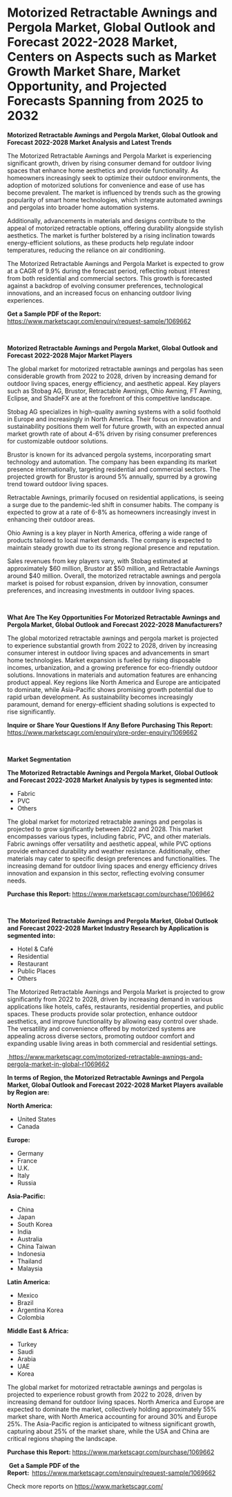 <p><h1>Motorized Retractable Awnings and Pergola Market, Global Outlook and Forecast 2022-2028 Market, Centers on Aspects such as Market Growth Market Share, Market Opportunity, and Projected Forecasts Spanning from 2025 to 2032</h1></p><p><strong>Motorized Retractable Awnings and Pergola Market, Global Outlook and Forecast 2022-2028 Market Analysis and Latest Trends</strong></p>
<p><p>The Motorized Retractable Awnings and Pergola Market is experiencing significant growth, driven by rising consumer demand for outdoor living spaces that enhance home aesthetics and provide functionality. As homeowners increasingly seek to optimize their outdoor environments, the adoption of motorized solutions for convenience and ease of use has become prevalent. The market is influenced by trends such as the growing popularity of smart home technologies, which integrate automated awnings and pergolas into broader home automation systems.</p><p>Additionally, advancements in materials and designs contribute to the appeal of motorized retractable options, offering durability alongside stylish aesthetics. The market is further bolstered by a rising inclination towards energy-efficient solutions, as these products help regulate indoor temperatures, reducing the reliance on air conditioning.</p><p>The Motorized Retractable Awnings and Pergola Market is expected to grow at a CAGR of 9.9% during the forecast period, reflecting robust interest from both residential and commercial sectors. This growth is forecasted against a backdrop of evolving consumer preferences, technological innovations, and an increased focus on enhancing outdoor living experiences.</p></p>
<p><strong>Get a Sample PDF of the Report:&nbsp;</strong> <a href="https://www.marketscagr.com/enquiry/request-sample/1069662?utm_campaign=2866&utm_medium=2&utm_source=Github&utm_content=ia&utm_term=21032025&utm_id=motorized-retractable-awnings-and-pergola-market-global-outlook-and-forecast-2022-2028">https://www.marketscagr.com/enquiry/request-sample/1069662</a></p>
<p>&nbsp;</p>
<p><strong>Motorized Retractable Awnings and Pergola Market, Global Outlook and Forecast 2022-2028 Major Market Players</strong></p>
<p><p>The global market for motorized retractable awnings and pergolas has seen considerable growth from 2022 to 2028, driven by increasing demand for outdoor living spaces, energy efficiency, and aesthetic appeal. Key players such as Stobag AG, Brustor, Retractable Awnings, Ohio Awning, FT Awning, Eclipse, and ShadeFX are at the forefront of this competitive landscape.</p><p>Stobag AG specializes in high-quality awning systems with a solid foothold in Europe and increasingly in North America. Their focus on innovation and sustainability positions them well for future growth, with an expected annual market growth rate of about 4-6% driven by rising consumer preferences for customizable outdoor solutions.</p><p>Brustor is known for its advanced pergola systems, incorporating smart technology and automation. The company has been expanding its market presence internationally, targeting residential and commercial sectors. The projected growth for Brustor is around 5% annually, spurred by a growing trend toward outdoor living spaces.</p><p>Retractable Awnings, primarily focused on residential applications, is seeing a surge due to the pandemic-led shift in consumer habits. The company is expected to grow at a rate of 6-8% as homeowners increasingly invest in enhancing their outdoor areas.</p><p>Ohio Awning is a key player in North America, offering a wide range of products tailored to local market demands. The company is expected to maintain steady growth due to its strong regional presence and reputation.</p><p>Sales revenues from key players vary, with Stobag estimated at approximately $60 million, Brustor at $50 million, and Retractable Awnings around $40 million. Overall, the motorized retractable awnings and pergola market is poised for robust expansion, driven by innovation, consumer preferences, and increasing investments in outdoor living spaces.</p></p>
<p>&nbsp;</p>
<p><strong>What Are The Key Opportunities For Motorized Retractable Awnings and Pergola Market, Global Outlook and Forecast 2022-2028 Manufacturers?</strong></p>
<p><p>The global motorized retractable awnings and pergola market is projected to experience substantial growth from 2022 to 2028, driven by increasing consumer interest in outdoor living spaces and advancements in smart home technologies. Market expansion is fueled by rising disposable incomes, urbanization, and a growing preference for eco-friendly outdoor solutions. Innovations in materials and automation features are enhancing product appeal. Key regions like North America and Europe are anticipated to dominate, while Asia-Pacific shows promising growth potential due to rapid urban development. As sustainability becomes increasingly paramount, demand for energy-efficient shading solutions is expected to rise significantly.</p></p>
<p><strong>Inquire or Share Your Questions If Any Before Purchasing This Report:</strong> <a href="https://www.marketscagr.com/enquiry/pre-order-enquiry/1069662?utm_campaign=2866&utm_medium=2&utm_source=Github&utm_content=ia&utm_term=21032025&utm_id=motorized-retractable-awnings-and-pergola-market-global-outlook-and-forecast-2022-2028">https://www.marketscagr.com/enquiry/pre-order-enquiry/1069662</a></p>
<p>&nbsp;</p>
<p><strong>Market Segmentation</strong></p>
<p><strong>The Motorized Retractable Awnings and Pergola Market, Global Outlook and Forecast 2022-2028 Market Analysis by types is segmented into:</strong></p>
<p><ul><li>Fabric</li><li>PVC</li><li>Others</li></ul></p>
<p><p>The global market for motorized retractable awnings and pergolas is projected to grow significantly between 2022 and 2028. This market encompasses various types, including fabric, PVC, and other materials. Fabric awnings offer versatility and aesthetic appeal, while PVC options provide enhanced durability and weather resistance. Additionally, other materials may cater to specific design preferences and functionalities. The increasing demand for outdoor living spaces and energy efficiency drives innovation and expansion in this sector, reflecting evolving consumer needs.</p></p>
<p><strong>Purchase this Report:&nbsp;</strong><a href="https://www.marketscagr.com/purchase/1069662?utm_campaign=2866&utm_medium=2&utm_source=Github&utm_content=ia&utm_term=21032025&utm_id=motorized-retractable-awnings-and-pergola-market-global-outlook-and-forecast-2022-2028">https://www.marketscagr.com/purchase/1069662</a></p>
<p>&nbsp;</p>
<p><strong>The Motorized Retractable Awnings and Pergola Market, Global Outlook and Forecast 2022-2028 Market Industry Research by Application is segmented into:</strong></p>
<p><ul><li>Hotel & Café</li><li>Residential</li><li>Restaurant</li><li>Public Places</li><li>Others</li></ul></p>
<p><p>The Motorized Retractable Awnings and Pergola Market is projected to grow significantly from 2022 to 2028, driven by increasing demand in various applications like hotels, cafés, restaurants, residential properties, and public spaces. These products provide solar protection, enhance outdoor aesthetics, and improve functionality by allowing easy control over shade. The versatility and convenience offered by motorized systems are appealing across diverse sectors, promoting outdoor comfort and expanding usable living areas in both commercial and residential settings.</p></p>
<p><a href="https://www.marketscagr.com/motorized-retractable-awnings-and-pergola-market-in-global-r1069662?utm_campaign=2866&utm_medium=2&utm_source=Github&utm_content=ia&utm_term=21032025&utm_id=motorized-retractable-awnings-and-pergola-market-global-outlook-and-forecast-2022-2028">&nbsp;https://www.marketscagr.com/motorized-retractable-awnings-and-pergola-market-in-global-r1069662</a></p>
<p><strong>In terms of Region, the Motorized Retractable Awnings and Pergola Market, Global Outlook and Forecast 2022-2028 Market Players available by Region are:</strong></p>
<p>
    <p> <strong> North America: </strong>
        <ul>
            <li>United States</li>
            <li>Canada</li>
        </ul>
        </p> 
    <p> <strong> Europe: </strong>
        <ul>
            <li>Germany</li>
            <li>France</li>
            <li>U.K.</li>
            <li>Italy</li>
            <li>Russia</li>
        </ul>
        </p> 
    <p> <strong> Asia-Pacific: </strong>
        <ul>
            <li>China</li>
            <li>Japan</li>
            <li>South Korea</li>
            <li>India</li>
            <li>Australia</li>
            <li>China Taiwan</li>
            <li>Indonesia</li>
            <li>Thailand</li>
            <li>Malaysia</li>
        </ul>
        </p> 
    <p> <strong> Latin America: </strong>
        <ul>
            <li>Mexico</li>
            <li>Brazil</li>
            <li>Argentina Korea</li>
            <li>Colombia</li>
        </ul>
        </p> 
    <p> <strong> Middle East & Africa: </strong>
        <ul>
            <li>Turkey</li>
            <li>Saudi</li>
            <li>Arabia</li>
            <li>UAE</li>
            <li>Korea</li>
        </ul>
    </p>
    </p>
<p><p>The global market for motorized retractable awnings and pergolas is projected to experience robust growth from 2022 to 2028, driven by increasing demand for outdoor living spaces. North America and Europe are expected to dominate the market, collectively holding approximately 55% market share, with North America accounting for around 30% and Europe 25%. The Asia-Pacific region is anticipated to witness significant growth, capturing about 25% of the market share, while the USA and China are critical regions shaping the landscape.</p></p>
<p><strong>Purchase this Report: </strong><a href="https://www.marketscagr.com/purchase/1069662?utm_campaign=2866&utm_medium=2&utm_source=Github&utm_content=ia&utm_term=21032025&utm_id=motorized-retractable-awnings-and-pergola-market-global-outlook-and-forecast-2022-2028">https://www.marketscagr.com/purchase/1069662</a></p>
<p>&nbsp;<strong>Get a Sample PDF of the Report:&nbsp;&nbsp;</strong><a href="https://www.marketscagr.com/enquiry/request-sample/1069662?utm_campaign=2866&utm_medium=2&utm_source=Github&utm_content=ia&utm_term=21032025&utm_id=motorized-retractable-awnings-and-pergola-market-global-outlook-and-forecast-2022-2028">https://www.marketscagr.com/enquiry/request-sample/1069662</a></p>
<p><strong></strong></p>
<p>Check more reports on <a href="https://www.marketscagr.com/?utm_campaign=2866&utm_medium=2&utm_source=Github&utm_content=ia&utm_term=21032025&utm_id=motorized-retractable-awnings-and-pergola-market-global-outlook-and-forecast-2022-2028">https://www.marketscagr.com/</a></p>